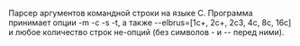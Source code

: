 Парсер аргументов командной строки на языке С.
Программа принимает опции -m -c -s -t, а также
--elbrus=[1c+, 2c+, 2c3, 4c, 8c, 16c] и любое количество строк не-опций (без
символов - и -- перед ними).
